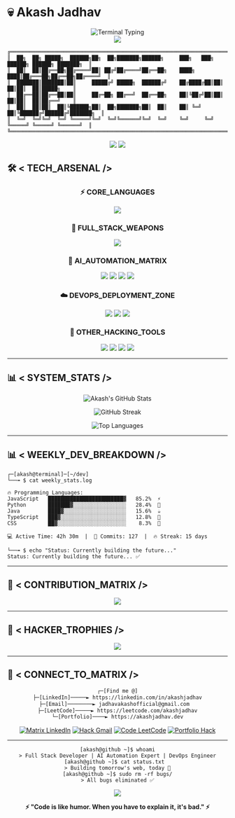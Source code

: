# 💀 Akash Jadhav

<div align="center">
  <img src="https://readme-typing-svg.demolab.com?font=Fira+Code&weight=600&size=28&duration=2000&pause=800&color=00FF41&center=true&vCenter=true&width=800&lines=%3E+Full+Stack+Web+Developer;%3E+MERN+%7C+AI+Automation+%7C+DevOps;%3E+Building+the+future...;%3E+System.out.println(%22Hello+World%22);" alt="Terminal Typing" />
</div>

<div align="center">
  <img src="https://capsule-render.vercel.app/api?type=waving&color=gradient&customColorList=6,11,20&height=150&section=header&text=Welcome%20to%20the%20Matrix&fontSize=30&fontColor=00FF41&animation=twinkling" />
</div>

```ascii
╔══════════════════════════════════════════════════════════════════════════════╗
║  ██╗  ██╗ █████╗  ██████╗██╗  ██╗███████╗██████╗     ███╗   ███╗ ██████╗ ██████╗ ███████╗  ║
║  ██║  ██║██╔══██╗██╔════╝██║ ██╔╝██╔════╝██╔══██╗    ████╗ ████║██╔═══██╗██╔══██╗██╔════╝  ║
║  ███████║███████║██║     █████╔╝ █████╗  ██████╔╝    ██╔████╔██║██║   ██║██║  ██║█████╗    ║
║  ██╔══██║██╔══██║██║     ██╔═██╗ ██╔══╝  ██╔══██╗    ██║╚██╔╝██║██║   ██║██║  ██║██╔══╝    ║
║  ██║  ██║██║  ██║╚██████╗██║  ██╗███████╗██║  ██║    ██║ ╚═╝ ██║╚██████╔╝██████╔╝███████╗  ║
║  ╚═╝  ╚═╝╚═╝  ╚═╝ ╚═════╝╚═╝  ╚═╝╚══════╝╚═╝  ╚═╝    ╚═╝     ╚═╝ ╚═════╝ ╚═════╝ ╚══════╝  ║
╚══════════════════════════════════════════════════════════════════════════════╝
```

<div align="center">
  <img src="https://img.shields.io/badge/🔥%20HACKER%20MODE-ACTIVATED-00FF41?style=for-the-badge&labelColor=000000" />
  <img src="https://komarev.com/ghpvc/?username=yourusername&style=for-the-badge&color=00FF41&labelColor=000000" />
</div>

## 🛠️ **< TECH_ARSENAL />**

<div align="center">

### **⚡ CORE_LANGUAGES**
<img src="https://skillicons.dev/icons?i=js,python,java&theme=dark" />

### **🚀 FULL_STACK_WEAPONS**
<img src="https://skillicons.dev/icons?i=react,nodejs,express,mongodb,nextjs,tailwind&theme=dark" />

### **🤖 AI_AUTOMATION_MATRIX**
<img src="https://img.shields.io/badge/OpenAI-00FF41?style=for-the-badge&logo=openai&logoColor=black" />
<img src="https://img.shields.io/badge/Claude-FF0000?style=for-the-badge&logo=anthropic&logoColor=white" />
<img src="https://img.shields.io/badge/🤖%20Bot%20Integration-00FF41?style=for-the-badge&logoColor=black" />
<img src="https://img.shields.io/badge/🔥%20Automation%20Agents-FF0000?style=for-the-badge&logoColor=white" />

### **☁️ DEVOPS_DEPLOYMENT_ZONE**
<img src="https://skillicons.dev/icons?i=aws,vercel,git,docker&theme=dark" />
<img src="https://img.shields.io/badge/Render-00FF41?style=for-the-badge&logo=render&logoColor=black" />
<img src="https://img.shields.io/badge/Railway-FF0000?style=for-the-badge&logo=railway&logoColor=white" />

### **🔧 OTHER_HACKING_TOOLS**
<img src="https://skillicons.dev/icons?i=wordpress&theme=dark" />
<img src="https://img.shields.io/badge/Shopify-00FF41?style=for-the-badge&logo=shopify&logoColor=black" />
<img src="https://img.shields.io/badge/JWT-FF0000?style=for-the-badge&logo=JSON%20web%20tokens&logoColor=white" />
<img src="https://img.shields.io/badge/OAuth-00FF41?style=for-the-badge&logo=oauth&logoColor=black" />

</div>

---

## 📊 **< SYSTEM_STATS />**

<div align="center">

![Akash's GitHub Stats](https://github-readme-stats.vercel.app/api?username=yourusername&show_icons=true&theme=chartreuse-dark&hide_border=true&bg_color=000000&title_color=00FF41&icon_color=00FF41&text_color=00FF41&ring_color=00FF41&fire_color=00FF41)

![GitHub Streak](https://streak-stats.demolab.com?user=yourusername&theme=chartreuse-dark&hide_border=true&background=000000&stroke=00FF41&ring=00FF41&fire=00FF41&currStreakLabel=00FF41)

</div>

<div align="center">

![Top Languages](https://github-readme-stats.vercel.app/api/top-langs/?username=yourusername&layout=compact&theme=chartreuse-dark&hide_border=true&bg_color=000000&title_color=00FF41&text_color=00FF41)

</div>

---

## 📊 **< WEEKLY_DEV_BREAKDOWN />**

```console
┌─[akash@terminal]─[~/dev]
└──╼ $ cat weekly_stats.log
```

<!--START_SECTION:waka-->
```text
🔥 Programming Languages:
JavaScript   ████████████████████████▓   85.2%  ⚡
Python       ███████▓░░░░░░░░░░░░░░░░░   28.4%  🐍
Java         ████▓░░░░░░░░░░░░░░░░░░░░   15.6%  ☕
TypeScript   ███▓░░░░░░░░░░░░░░░░░░░░░   12.8%  📘
CSS          ██▓░░░░░░░░░░░░░░░░░░░░░░    8.3%  🎨

💻 Active Time: 42h 30m  |  🚀 Commits: 127  |  🔥 Streak: 15 days
```
<!--END_SECTION:waka-->

```console
└──╼ $ echo "Status: Currently building the future..." 
Status: Currently building the future... ✅
```

---

## 🌊 **< CONTRIBUTION_MATRIX />**

<div align="center">
  <img src="https://github-readme-activity-graph.vercel.app/graph?username=yourusername&bg_color=000000&color=00FF41&line=00FF41&point=FFFFFF&area=true&hide_border=true&theme=react-dark" />
</div>

---

## 🎯 **< HACKER_TROPHIES />**

<div align="center">
  <img src="https://github-profile-trophy.vercel.app/?username=yourusername&theme=matrix&no-frame=true&row=1&column=7&margin-w=5&margin-h=5" />
</div>

---

## 🔗 **< CONNECT_TO_MATRIX />**

<div align="center">

```bash
┌─[Find me @]
├─[LinkedIn]─────► https://linkedin.com/in/akashjadhav
├─[Email]────────► jadhavakashofficial@gmail.com  
├─[LeetCode]─────► https://leetcode.com/akashjadhav
└─[Portfolio]────► https://akashjadhav.dev
```

[![Matrix LinkedIn](https://img.shields.io/badge/LinkedIn-00FF41?style=for-the-badge&logo=linkedin&logoColor=black)](https://linkedin.com/in/akashjadhav)
[![Hack Gmail](https://img.shields.io/badge/Gmail-FF0000?style=for-the-badge&logo=gmail&logoColor=white)](mailto:jadhavakashofficial@gmail.com)
[![Code LeetCode](https://img.shields.io/badge/LeetCode-00FF41?style=for-the-badge&logo=leetcode&logoColor=black)](https://leetcode.com/akashjadhav)
[![Portfolio Hack](https://img.shields.io/badge/Portfolio-FF0000?style=for-the-badge&logo=google-chrome&logoColor=white)](https://akashjadhav.dev)

</div>

---

<div align="center">

```console
[akash@github ~]$ whoami
> Full Stack Developer | AI Automation Expert | DevOps Engineer
[akash@github ~]$ cat status.txt  
> Building tomorrow's web, today 🚀
[akash@github ~]$ sudo rm -rf bugs/
> All bugs eliminated ✅
```

<img src="https://capsule-render.vercel.app/api?type=waving&color=gradient&customColorList=6,11,20&height=100&section=footer&animation=twinkling" />

**⚡ "Code is like humor. When you have to explain it, it's bad." ⚡**

</div>
